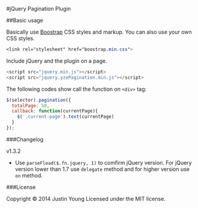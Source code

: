 #jQuery Pagination Plugin

##Basic usage

Basically use [Boostrap][1] CSS styles and markup. You can also use your own CSS styles.

```css
<link rel="stylesheet" href="boostrap.min.css">
```

Include jQuery and the plugin on a page.

```javascript
<script src="jquery.min.js"></script>
<script src="jquery.yzePagination.min.js"></script>
```

The following codes show call the function on `<div>` tag:

```javascript
$(selector).pagination({
  totalPage: 50,
  callback: function(currentPage){
    $('.current-page').text(currentPage)
  }
});
```
###Changelog

v1.3.2

* Use `parseFload($.fn.jquery, 1)` to comfirm jQuery version. For jQuery version lower than 1.7 use `delegate` method and for higher version use `on` method.

###License

Copyright © 2014 Justin Young Licensed under the MIT license.


















[1]: http://getbootstrap.com/